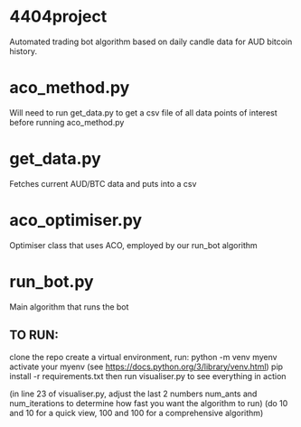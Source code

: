 # 4404project
Automated trading bot algorithm based on daily candle data for AUD bitcoin history.


# aco_method.py
Will need to run get_data.py to get a csv file of all data points of interest before running aco_method.py

# get_data.py
Fetches current AUD/BTC data and puts into a csv

# aco_optimiser.py
Optimiser class that uses ACO, employed by our run_bot algorithm

# run_bot.py
Main algorithm that runs the bot

## TO RUN:
clone the repo
create a virtual environment, run:
python -m venv myenv
activate your myenv (see https://docs.python.org/3/library/venv.html)
pip install -r requirements.txt
then run visualiser.py to see everything in action

(in line 23 of visualiser.py, adjust the last 2 numbers num_ants and num_iterations to determine how fast you want the algorithm to run)
(do 10 and 10 for a quick view, 100 and 100 for a comprehensive algorithm)
